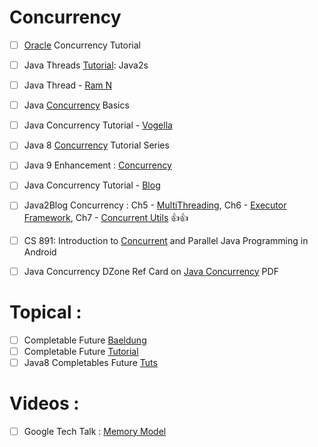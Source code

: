 # Concurrency
- [ ] [Oracle](https://docs.oracle.com/javase/tutorial/essential/concurrency/) Concurrency Tutorial
- [ ] Java Threads [Tutorial](http://www.java2s.com/Tutorials/Java/Java_Thread/index.htm): Java2s

- [ ] Java Thread - [Ram N](https://ramj2ee.blogspot.in/2015/05/java-tutorial.html)

- [ ] Java [Concurrency](https://www.ibm.com/developerworks/library/j-jvmc2/index.html) Basics
- [ ] Java Concurrency Tutorial - [Vogella](http://www.vogella.com/tutorials/JavaConcurrency/article.html)
- [ ] Java 8 [Concurrency](http://winterbe.com/posts/2015/04/07/java8-concurrency-tutorial-thread-executor-examples/) Tutorial Series
- [ ] Java 9 Enhancement : [Concurrency](https://www.javaworld.com/article/3198904/learn-java/java-9s-other-new-enhancements-part-6-concurrency.html)
- [ ] Java Concurrency Tutorial - [Blog](http://java-latte.blogspot.in/p/concurrency.html)
- [ ] Java2Blog Concurrency :  Ch5 - [MultiThreading](https://java2blog.com/java-thread-example/), 
Ch6 - [Executor Framework](https://java2blog.com/java-threadpoolexecutor-example/), 
Ch7 - [Concurrent Utils](https://java2blog.com/concurrenthashmap-in-java/) :+1::+1:

- [ ] CS 891: Introduction to [Concurrent](http://www.dre.vanderbilt.edu/~schmidt/cs891f/) and Parallel Java Programming in Android

- [ ] Java Concurrency DZone Ref Card on [Java Concurrency](https://dzone.com/storage/assets/7862400-dzone-rc061-corejavaconcurrency.pdf) PDF

# Topical :
- [ ] Completable Future [Baeldung](http://www.baeldung.com/java-completablefuture)
- [ ] Completable Future [Tutorial](https://www.callicoder.com/java-8-completablefuture-tutorial/)
- [ ] Java8 Completables Future [Tuts](http://codingjunkie.net/completable-futures-part1/)

# Videos :
- [ ] Google Tech Talk : [Memory Model](https://www.youtube.com/watch?v=WTVooKLLVT8)
